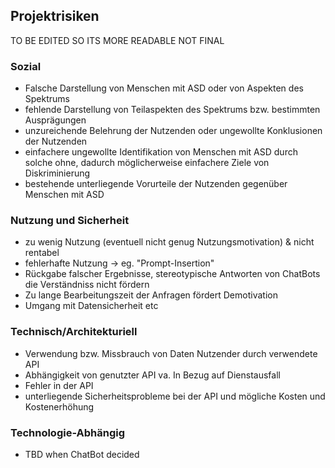 ## Projektrisiken

TO BE EDITED SO ITS MORE READABLE NOT FINAL
 
### Sozial

- Falsche Darstellung von Menschen mit ASD oder von Aspekten des Spektrums
- fehlende Darstellung von Teilaspekten des Spektrums bzw. bestimmten Ausprägungen
- unzureichende Belehrung der Nutzenden oder ungewollte Konklusionen der Nutzenden
- einfachere ungewollte Identifikation von Menschen mit ASD durch solche ohne, dadurch möglicherweise einfachere Ziele von Diskriminierung
- bestehende unterliegende Vorurteile der Nutzenden gegenüber Menschen mit ASD

### Nutzung und Sicherheit

- zu wenig Nutzung (eventuell nicht genug Nutzungsmotivation) & nicht rentabel
- fehlerhafte Nutzung -> eg. "Prompt-Insertion"
- Rückgabe falscher Ergebnisse, stereotypische Antworten von ChatBots die Verständniss nicht fördern
- Zu lange Bearbeitungszeit der Anfragen fördert Demotivation
- Umgang mit Datensicherheit etc

### Technisch/Architekturiell

- Verwendung bzw. Missbrauch von Daten Nutzender durch verwendete API
- Abhängigkeit von genutzter API va. In Bezug auf Dienstausfall
- Fehler in der API
- unterliegende Sicherheitsprobleme bei der API und mögliche Kosten und Kostenerhöhung

### Technologie-Abhängig

- TBD when ChatBot decided
